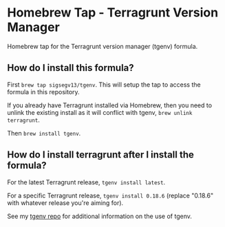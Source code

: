 # Homebrew Tap - Terragrunt Version Manager

Homebrew tap for the Terragrunt version manager (tgenv) formula.

## How do I install this formula?

First `brew tap sigsegv13/tgenv`.  This will setup the tap to access the formula in this repository.

If you already have Terragrunt installed via Homebrew, then you need to unlink the existing install as it will conflict with tgenv, `brew unlink terragrunt`.

Then `brew install tgenv`.

## How do I install terragrunt after I install the formula?

For the latest Terragrunt release, `tgenv install latest`.

For a specific Terragrunt release, `tgenv install 0.18.6` (replace "0.18.6" with whatever release you're aiming for).

See my [tgenv repo](https://github.com/sigsegv13/tgenv) for additional information on the use of tgenv.
